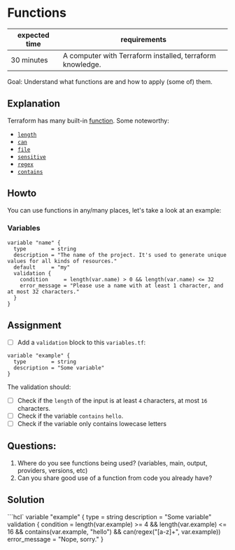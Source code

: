 # Functions

|expected time|requirements                                             |
|-------------|---------------------------------------------------------|
|30 minutes   |A computer with Terraform installed, terraform knowledge.|

Goal: Understand what functions are and how to apply (some of) them.

## Explanation

Terraform has many built-in [function](https://www.terraform.io/docs/language/functions/index.html). Some noteworthy:

- [`length`](https://www.terraform.io/docs/language/functions/length.html)
- [`can`](https://www.terraform.io/docs/language/functions/can.html)
- [`file`](https://www.terraform.io/docs/language/functions/file.html)
- [`sensitive`](https://www.terraform.io/docs/language/functions/sensitive.html)
- [`regex`](https://www.terraform.io/docs/language/functions/regex.html)
- [`contains`](https://www.terraform.io/docs/language/functions/contains.html)

## Howto

You can use functions in any/many places, let's take a look at an example:

### Variables

```hcl
variable "name" {
  type        = string
  description = "The name of the project. It's used to generate unique values for all kinds of resources."
  default     = "my"
  validation {
    condition     = length(var.name) > 0 && length(var.name) <= 32
    error_message = "Please use a name with at least 1 character, and at most 32 characters."
  }
}
```

## Assignment

- [ ] Add a `validation` block to this `variables.tf`:

```hcl
variable "example" {
  type        = string
  description = "Some variable"
}
```

The validation should:

- [ ] Check if the `length` of the input is at least `4` characters, at most `16` characters.
- [ ] Check if the variable `contains` `hello`.
- [ ] Check if the variable only contains lowecase letters

## Questions:

1. Where do you see functions being used? (variables, main, output, providers, versions, etc)
2. Can you share good use of a function from code you already have?

## Solution

```hcl`
variable "example" {
  type        = string
  description = "Some variable"
  validation {
    condition     = length(var.example) >= 4 && length(var.example) <= 16 && contains(var.example, "hello") && can(regex("[a-z]+", var.example))
    error_message = "Nope, sorry."
} 
```

